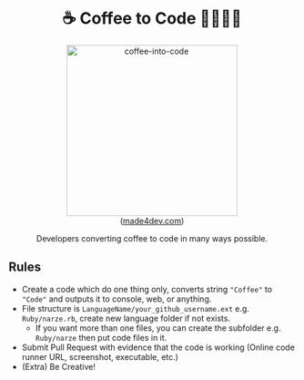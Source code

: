 <h1 align="center">☕️ Coffee to Code 🧑‍💻👩‍💻</h1>

<p align="center">
  <img src="https://user-images.githubusercontent.com/248741/125269750-3495c580-e333-11eb-9fa7-1c5de5ae2cc7.jpg" alt="coffee-into-code" width="300" />
  <br />
  (<a href="https://made4dev.com/products/i-convert-coffee-into-code-t-shirt-for-developers">made4dev.com</a>)
</p>

<p align="center">
  Developers converting coffee to code in many ways possible.
</p>

## Rules

- Create a code which do one thing only, converts string `"Coffee"` to `"Code"` and outputs it to console, web, or anything.
- File structure is `LanguageName/your_github_username.ext` e.g. `Ruby/narze.rb`, create new language folder if not exists.
  - If you want more than one files, you can create the subfolder e.g. `Ruby/narze` then put code files in it.
- Submit Pull Request with evidence that the code is working (Online code runner URL, screenshot, executable, etc.)
- (Extra) Be Creative!
